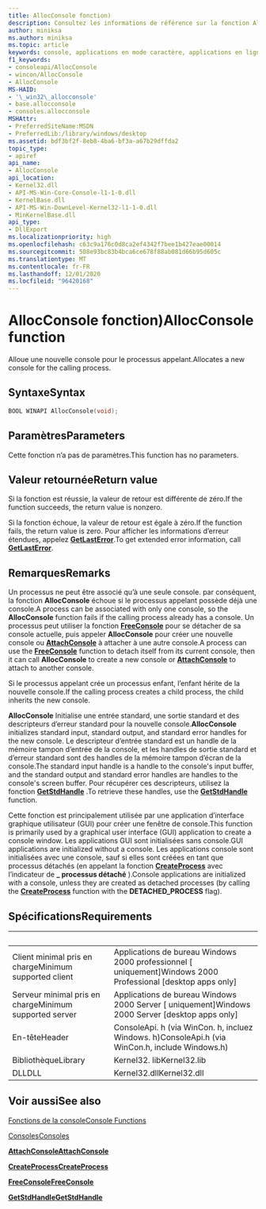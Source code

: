 ```yaml
---
title: AllocConsole fonction)
description: Consultez les informations de référence sur la fonction AllocConsole, qui alloue une nouvelle console pour le processus appelant.
author: miniksa
ms.author: miniksa
ms.topic: article
keywords: console, applications en mode caractère, applications en ligne de commande, applications de terminal, API console
f1_keywords:
- consoleapi/AllocConsole
- wincon/AllocConsole
- AllocConsole
MS-HAID:
- '\_win32\_allocconsole'
- base.allocconsole
- consoles.allocconsole
MSHAttr:
- PreferredSiteName:MSDN
- PreferredLib:/library/windows/desktop
ms.assetid: bdf3bf2f-8eb8-4ba6-bf3a-a67b29dffda2
topic_type:
- apiref
api_name:
- AllocConsole
api_location:
- Kernel32.dll
- API-MS-Win-Core-Console-l1-1-0.dll
- KernelBase.dll
- API-MS-Win-DownLevel-Kernel32-l1-1-0.dll
- MinKernelBase.dll
api_type:
- DllExport
ms.localizationpriority: high
ms.openlocfilehash: c63c9a176c0d8ca2ef4342f7bee1b427eae00014
ms.sourcegitcommit: 508e93bc83b4bca6ce678f88ab081d66b95d605c
ms.translationtype: MT
ms.contentlocale: fr-FR
ms.lasthandoff: 12/01/2020
ms.locfileid: "96420168"
---
```

# <a name="allocconsole-function"></a><span data-ttu-id="f5eb1-104">AllocConsole fonction)</span><span class="sxs-lookup"><span data-stu-id="f5eb1-104">AllocConsole function</span></span>

<span data-ttu-id="f5eb1-105">Alloue une nouvelle console pour le processus appelant.</span><span class="sxs-lookup"><span data-stu-id="f5eb1-105">Allocates a new console for the calling process.</span></span>

## <a name="syntax"></a><span data-ttu-id="f5eb1-106">Syntaxe</span><span class="sxs-lookup"><span data-stu-id="f5eb1-106">Syntax</span></span>

```C
BOOL WINAPI AllocConsole(void);
```

## <a name="parameters"></a><span data-ttu-id="f5eb1-107">Paramètres</span><span class="sxs-lookup"><span data-stu-id="f5eb1-107">Parameters</span></span>

<span data-ttu-id="f5eb1-108">Cette fonction n’a pas de paramètres.</span><span class="sxs-lookup"><span data-stu-id="f5eb1-108">This function has no parameters.</span></span>

## <a name="return-value"></a><span data-ttu-id="f5eb1-109">Valeur retournée</span><span class="sxs-lookup"><span data-stu-id="f5eb1-109">Return value</span></span>

<span data-ttu-id="f5eb1-110">Si la fonction est réussie, la valeur de retour est différente de zéro.</span><span class="sxs-lookup"><span data-stu-id="f5eb1-110">If the function succeeds, the return value is nonzero.</span></span>

<span data-ttu-id="f5eb1-111">Si la fonction échoue, la valeur de retour est égale à zéro.</span><span class="sxs-lookup"><span data-stu-id="f5eb1-111">If the function fails, the return value is zero.</span></span> <span data-ttu-id="f5eb1-112">Pour afficher les informations d’erreur étendues, appelez [**GetLastError**](https://msdn.microsoft.com/library/windows/desktop/ms679360).</span><span class="sxs-lookup"><span data-stu-id="f5eb1-112">To get extended error information, call [**GetLastError**](https://msdn.microsoft.com/library/windows/desktop/ms679360).</span></span>

## <a name="remarks"></a><span data-ttu-id="f5eb1-113">Remarques</span><span class="sxs-lookup"><span data-stu-id="f5eb1-113">Remarks</span></span>

<span data-ttu-id="f5eb1-114">Un processus ne peut être associé qu’à une seule console. par conséquent, la fonction **AllocConsole** échoue si le processus appelant possède déjà une console.</span><span class="sxs-lookup"><span data-stu-id="f5eb1-114">A process can be associated with only one console, so the **AllocConsole** function fails if the calling process already has a console.</span></span> <span data-ttu-id="f5eb1-115">Un processus peut utiliser la fonction [**FreeConsole**](freeconsole.md) pour se détacher de sa console actuelle, puis appeler **AllocConsole** pour créer une nouvelle console ou [**AttachConsole**](attachconsole.md) à attacher à une autre console.</span><span class="sxs-lookup"><span data-stu-id="f5eb1-115">A process can use the [**FreeConsole**](freeconsole.md) function to detach itself from its current console, then it can call **AllocConsole** to create a new console or [**AttachConsole**](attachconsole.md) to attach to another console.</span></span>

<span data-ttu-id="f5eb1-116">Si le processus appelant crée un processus enfant, l’enfant hérite de la nouvelle console.</span><span class="sxs-lookup"><span data-stu-id="f5eb1-116">If the calling process creates a child process, the child inherits the new console.</span></span>

<span data-ttu-id="f5eb1-117">**AllocConsole** Initialise une entrée standard, une sortie standard et des descripteurs d’erreur standard pour la nouvelle console.</span><span class="sxs-lookup"><span data-stu-id="f5eb1-117">**AllocConsole** initializes standard input, standard output, and standard error handles for the new console.</span></span> <span data-ttu-id="f5eb1-118">Le descripteur d’entrée standard est un handle de la mémoire tampon d’entrée de la console, et les handles de sortie standard et d’erreur standard sont des handles de la mémoire tampon d’écran de la console.</span><span class="sxs-lookup"><span data-stu-id="f5eb1-118">The standard input handle is a handle to the console's input buffer, and the standard output and standard error handles are handles to the console's screen buffer.</span></span> <span data-ttu-id="f5eb1-119">Pour récupérer ces descripteurs, utilisez la fonction [**GetStdHandle**](getstdhandle.md) .</span><span class="sxs-lookup"><span data-stu-id="f5eb1-119">To retrieve these handles, use the [**GetStdHandle**](getstdhandle.md) function.</span></span>

<span data-ttu-id="f5eb1-120">Cette fonction est principalement utilisée par une application d’interface graphique utilisateur (GUI) pour créer une fenêtre de console.</span><span class="sxs-lookup"><span data-stu-id="f5eb1-120">This function is primarily used by a graphical user interface (GUI) application to create a console window.</span></span> <span data-ttu-id="f5eb1-121">Les applications GUI sont initialisées sans console.</span><span class="sxs-lookup"><span data-stu-id="f5eb1-121">GUI applications are initialized without a console.</span></span> <span data-ttu-id="f5eb1-122">Les applications console sont initialisées avec une console, sauf si elles sont créées en tant que processus détachés (en appelant la fonction [**CreateProcess**](https://msdn.microsoft.com/library/windows/desktop/ms682425) avec l’indicateur de **\_ processus détaché** ).</span><span class="sxs-lookup"><span data-stu-id="f5eb1-122">Console applications are initialized with a console, unless they are created as detached processes (by calling the [**CreateProcess**](https://msdn.microsoft.com/library/windows/desktop/ms682425) function with the **DETACHED\_PROCESS** flag).</span></span>

## <a name="requirements"></a><span data-ttu-id="f5eb1-123">Spécifications</span><span class="sxs-lookup"><span data-stu-id="f5eb1-123">Requirements</span></span>

| &nbsp; | &nbsp; |
|-|-|
| <span data-ttu-id="f5eb1-124">Client minimal pris en charge</span><span class="sxs-lookup"><span data-stu-id="f5eb1-124">Minimum supported client</span></span> | <span data-ttu-id="f5eb1-125">Applications de bureau Windows 2000 professionnel \[ uniquement\]</span><span class="sxs-lookup"><span data-stu-id="f5eb1-125">Windows 2000 Professional \[desktop apps only\]</span></span> |
| <span data-ttu-id="f5eb1-126">Serveur minimal pris en charge</span><span class="sxs-lookup"><span data-stu-id="f5eb1-126">Minimum supported server</span></span> | <span data-ttu-id="f5eb1-127">Applications de bureau Windows 2000 Server \[ uniquement\]</span><span class="sxs-lookup"><span data-stu-id="f5eb1-127">Windows 2000 Server \[desktop apps only\]</span></span> |
| <span data-ttu-id="f5eb1-128">En-tête</span><span class="sxs-lookup"><span data-stu-id="f5eb1-128">Header</span></span> | <span data-ttu-id="f5eb1-129">ConsoleApi. h (via WinCon. h, incluez Windows. h)</span><span class="sxs-lookup"><span data-stu-id="f5eb1-129">ConsoleApi.h (via WinCon.h, include Windows.h)</span></span> |
| <span data-ttu-id="f5eb1-130">Bibliothèque</span><span class="sxs-lookup"><span data-stu-id="f5eb1-130">Library</span></span> | <span data-ttu-id="f5eb1-131">Kernel32. lib</span><span class="sxs-lookup"><span data-stu-id="f5eb1-131">Kernel32.lib</span></span> |
| <span data-ttu-id="f5eb1-132">DLL</span><span class="sxs-lookup"><span data-stu-id="f5eb1-132">DLL</span></span> | <span data-ttu-id="f5eb1-133">Kernel32.dll</span><span class="sxs-lookup"><span data-stu-id="f5eb1-133">Kernel32.dll</span></span> |

## <a name="see-also"></a><span data-ttu-id="f5eb1-134">Voir aussi</span><span class="sxs-lookup"><span data-stu-id="f5eb1-134">See also</span></span>

[<span data-ttu-id="f5eb1-135">Fonctions de la console</span><span class="sxs-lookup"><span data-stu-id="f5eb1-135">Console Functions</span></span>](console-functions.md)

[<span data-ttu-id="f5eb1-136">Consoles</span><span class="sxs-lookup"><span data-stu-id="f5eb1-136">Consoles</span></span>](consoles.md)

[<span data-ttu-id="f5eb1-137">**AttachConsole**</span><span class="sxs-lookup"><span data-stu-id="f5eb1-137">**AttachConsole**</span></span>](attachconsole.md)

[<span data-ttu-id="f5eb1-138">**CreateProcess**</span><span class="sxs-lookup"><span data-stu-id="f5eb1-138">**CreateProcess**</span></span>](https://msdn.microsoft.com/library/windows/desktop/ms682425)

[<span data-ttu-id="f5eb1-139">**FreeConsole**</span><span class="sxs-lookup"><span data-stu-id="f5eb1-139">**FreeConsole**</span></span>](freeconsole.md)

[<span data-ttu-id="f5eb1-140">**GetStdHandle**</span><span class="sxs-lookup"><span data-stu-id="f5eb1-140">**GetStdHandle**</span></span>](getstdhandle.md)
